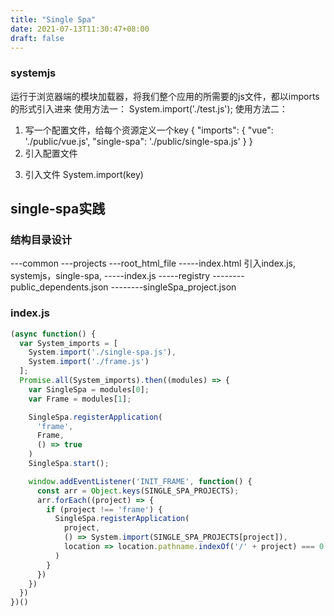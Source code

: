 ```yaml
---
title: "Single Spa"
date: 2021-07-13T11:30:47+08:00
draft: false
---
```


### systemjs
运行于浏览器端的模块加载器，将我们整个应用的所需要的js文件，都以imports的形式引入进来
使用方法一：
System.import('./test.js');
使用方法二：
1. 写一个配置文件，给每个资源定义一个key
 {
  "imports": {
    "vue": './public/vue.js',
    "single-spa": './public/single-spa.js'
  }
}
2. 引入配置文件
<script type="systemjs-importmap" src=""></script>
3. 引入文件
System.import(key)

## single-spa实践
### 结构目录设计
---common
---projects
---root_html_file
-----index.html 引入index.js,  systemjs，single-spa, 
-----index.js
-----registry 
--------public_dependents.json
--------singleSpa_project.json
### index.js
```javascript
(async function() {
  var System_imports = [
    System.import('./single-spa.js'),
    System.import('./frame.js')
  ];
  Promise.all(System_imports).then((modules) => {
    var SingleSpa = modules[0];
    var Frame = modules[1];

    SingleSpa.registerApplication(
      'frame',
      Frame,
      () => true
    )
    SingleSpa.start();

    window.addEventListener('INIT_FRAME', function() {
      const arr = Object.keys(SINGLE_SPA_PROJECTS);
      arr.forEach((project) => {
        if (project !== 'frame') {
          SingleSpa.registerApplication(
            project,
            () => System.import(SINGLE_SPA_PROJECTS[project]),
            location => location.pathname.indexOf('/' + project) === 0
          )
        }
      })
    })
  })
})()

```
